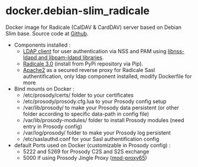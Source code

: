 # docker.debian-slim_radicale
Docker image for Radicale (CalDAV & CardDAV) server based on Debian Slim base. Source code at [Github](https://github.com/Mingala/docker.debian-slim_radicale).
* Components installed :
  * [LDAP client](https://wiki.debian.org/LDAP) for user authentication via NSS and PAM using [libnss-ldapd and libpam-ldapd libraries](https://arthurdejong.org/nss-pam-ldapd/).
  * [Radicale 3.0](https://radicale.org/3.0.html) (install from PyPi repository via Pip).
  * [Apache2](https://www.cyrusimap.org/sasl/) as a secured reverse proxy for Radicale Sasl authentification, only ldap component installed, modify Dockerfile for more
* Bind mounts on Docker :
  * /etc/prosody/certs/ folder to your certificates
  * /etc/prosody/prosody.cfg.lua to your Prosody config setup
  * /var/lib/prosody/ to make your Prosody data persistent (or other folder according to specific data-path in config file)
  * /var/lib/prosody-modules/ folder to install Prosody modules (need entry in Prosody config)
  * /var/log/prosody/ folder to make your Prosody log persistent
  * /etc/saslauthd.conf for your Sasl authentification config
* default Ports used on Docker (customizable in Prosody config) :
  * 5222 and 5269 for Prosody C2S and S2S exchange
  * 5000 if using Prosody Jingle Proxy ([mod-proxy65](https://prosody.im/doc/modules/mod_proxy65))
